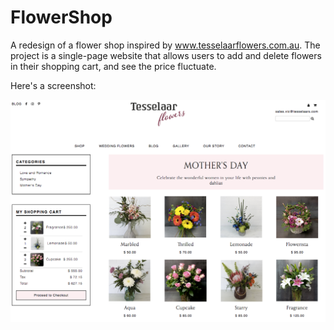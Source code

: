 # FlowerShop
A redesign of a flower shop inspired by www.tesselaarflowers.com.au. The project is a single-page website that allows users to add and delete flowers in their shopping cart, and see the price fluctuate.

Here's a screenshot:

<img src="images/screenshot.png">
